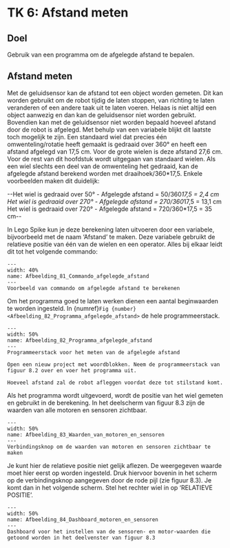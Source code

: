 # TK 6: Afstand meten

## Doel
Gebruik van een programma om de afgelegde afstand te bepalen.
 
## Afstand meten
Met de geluidsensor kan de afstand tot een object worden gemeten. Dit kan worden gebruikt om de robot tijdig de laten stoppen, van richting te laten veranderen of een andere taak uit te laten voeren. Helaas is niet altijd een object aanwezig en dan kan de geluidsensor niet worden gebruikt. Bovendien kan met de geluidsensor niet worden bepaald hoeveel afstand door de robot is afgelegd. Met behulp van een variabele blijkt dit laatste toch mogelijk te zijn. 
Een standaard wiel dat precies één omwenteling/rotatie heeft gemaakt is gedraaid over 360° en heeft een afstand afgelegd van 17,5 cm. Voor de grote wielen is deze afstand 27,6 cm. Voor de rest van dit hoofdstuk wordt uitgegaan van standaard wielen. Als een wiel slechts een deel van de omwenteling het gedraaid, kan de afgelegde afstand berekend worden met draaihoek/360*17,5. Enkele voorbeelden maken dit duidelijk:

--Het wiel is gedraaid over 50° - Afgelegde afstand = 50/360*17,5 = 2,4 cm
Het wiel is gedraaid over 270° - Afgelegde afstand = 270/360*17,5 = 13,1 cm
Het wiel is gedraaid over 720° - Afgelegde afstand = 720/360*17,5 = 35 cm--

In Lego Spike kun je deze berekening laten uitvoeren door een variabele, bijvoorbeeld met de naam ‘Afstand’ te maken. Deze variabele gebruikt de relatieve positie van één van de wielen en een operator. Alles bij elkaar leidt dit tot het volgende commando:

```{figure} Figures/Afbeelding_81_Commando_afgelegde_afstand.png
---
width: 40%
name: Afbeelding_81_Commando_afgelegde_afstand
---
Voorbeeld van commando om afgelegde afstand te berekenen 
``` 

Om het programma goed te laten werken dienen een aantal beginwaarden te worden ingesteld. In {numref}`Fig {number} <Afbeelding_82_Programma_afgelegde_afstand>` de hele programmeerstack.

```{figure} Figures/Afbeelding_82_Programma_afgelegde_afstand.png
---
width: 50%
name: Afbeelding_82_Programma_afgelegde_afstand
---
Programmeerstack voor het meten van de afgelegde afstand  
``` 

```{exercise} Programma 'Afgelegde afstand'
Open een nieuw project met woordblokken. Neem de programmeerstack van figuur 8.2 over en voer het programma uit.                                    
```

```{exercise} 
Hoeveel afstand zal de robot afleggen voordat deze tot stilstand komt.                                    
```

Als het programma wordt uitgevoerd, wordt de positie van het wiel gemeten en gebruikt in de berekening. In het deelscherm van figuur 8.3 zijn de waarden van alle motoren en sensoren zichtbaar.

```{figure} Figures/Afbeelding_83_Waarden_van_motoren_en_sensoren.png
---
width: 50%
name: Afbeelding_83_Waarden_van_motoren_en_sensoren
---
Verbindingsknop om de waarden van motoren en sensoren zichtbaar te maken  
``` 

Je kunt hier de relatieve positie niet gelijk aflezen. De weergegeven waarde moet hier eerst op worden ingesteld. Druk hiervoor bovenin in het scherm op de verbindingsknop aangegeven door de rode pijl (zie figuur 8.3). Je komt dan in het volgende scherm. Stel het rechter wiel in op ‘RELATIEVE POSITIE’.

```{figure} Figures/Afbeelding_84_Dashboard_motoren_en_sensoren.png
---
width: 50%
name: Afbeelding_84_Dashboard_motoren_en_sensoren
---
Dashboard voor het instellen van de sensoren- en motor-waarden die getoond worden in het deelvenster van figuur 8.3  
``` 
